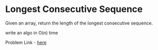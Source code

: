 # Longest Consecutive Sequence

Given an array, return the length of the longest consecutive sequence.

write an algo in O(n) time

Problem Link - [here](https://leetcode.com/problems/longest-consecutive-sequence/)
